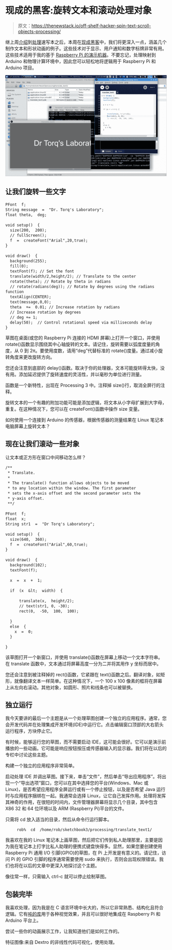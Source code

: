 # 现成的黑客:旋转文本和滚动处理对象

> 原文：<https://thenewstack.io/off-shelf-hacker-spin-text-scroll-objects-processing/>

继上周[介绍](https://thenewstack.io/off-shelf-hacker-expand-projects-processing-sketchbook/)到[处理](https://processing.org/)速写本之后，本周在[现成黑客](/tag/off-the-shelf-hacker/)中，我们将更深入一点，涵盖几个制作文本和形状动画的例子。这些技术对于显示、用户通知和数字标牌非常有用。这些技术适用于我的基于 [Raspberry Pi 的演示机器](https://thenewstack.io/off-shelf-hacker-push-button-slides-pi/)。不要忘记，处理映射到 Arduino 和物理计算环境中，因此您可以轻松地将逻辑用于 Raspberry Pi 和 Arduino 项目。

[![processing3-move-text-shapes](img/e2f20121e396db164b20709e1201c8d0.png)](https://thenewstack.io/wp-content/uploads/2015/12/processing3-move-text-shapes.png)

## **让我们旋转一些文字**

```
PFont  f;
String message  =  "Dr. Torq's Laboratory";
float theta,  deg;

void setup()  {
  size(200,  200);
  // fullScreen();
  f  =  createFont("Arial",20,true);
}

void draw()  {  
  background(255);
  fill(0);
  textFont(f); // Set the font
  translate(width/2,height/2); // Translate to the center
  rotate(theta); // Rotate by theta in radians
  // rotate(radians(deg)); // Rotate by degrees using the radians function
  textAlign(CENTER);            
  text(message,0,0);  
  theta  +=  0.01; // Increase rotation by radians
  // Increase rotation by degrees
  // deg += 1;
  delay(50);  // Control rotational speed via milliseconds delay
}

```

草图在桌面(或您的 Raspberry Pi 连接的 HDMI 屏幕)上打开一个窗口，并使用 rotate()函数显示围绕其中心轴旋转的文本。请记住，旋转需要以弧度度量的角度，从 0 到 2π。要使用度数，请用“deg”代替标准的 rotate()度量。通过减小旋转角度来更改旋转方向。

您还会注意到底部的 delay()函数。取决于你的处理器，文本可能旋转得太快，没有用。添加延迟提供了旋转速度的灵活性，并以毫秒为单位进行测量。

函数是一个新特性，出现在 Processing 3 中。注释掉 size()行，取消全屏行的注释。

旋转文本的一个有趣的附加功能可能是添加逻辑，将文本从小字母扩展到大字母，重复。在这种情况下，您可以在 createFont()函数中操作 size 变量。

如何使用一个连接到 Arduino 的传感器，根据传感器的测量结果在 Linux 笔记本电脑屏幕上旋转文本？

## **现在让我们滚动一些对象**

让文本或正方形在窗口中间移动怎么样？

```
/**
 * Translate. 
 * 
 * The translate() function allows objects to be moved
 * to any location within the window. The first parameter
 * sets the x-axis offset and the second parameter sets the
 * y-axis offset. 
 **/

PFont  f;
float  x;
String str1  =  "Dr Torq's Laboratory";

void setup()  {
  size(640,  360);
  f  =  createFont("Arial",60,true);
}

void draw()  {
  background(102);
  textFont(f);

  x  =  x  +  1;

  if  (x  &lt;  width)  {

      translate(x,  height/2);
      // text(str1, 0, -30);
      rect(0,  -50,  100,  100);

  }
  else  {
    x  =  0;
  }

}

```

该草图打开一个新窗口，并使用 translate()函数在屏幕上移动一个文本字符串。在 translate 函数中，文本通过将屏幕高度一分为二并将其用作 y 坐标而居中。

您还会注意到被注释掉的 rect()函数，它紧跟在 text()函数之后。翻译对象，如矩形，就像翻译文本一样简单。在这种情况下，一个 100 x 100 像素的框将在屏幕上从左向右滚动。其他对象，如圆形、照片和线条也可以被替换。

## 独立运行

我今天要讲的最后一个主题是从一个处理草图创建一个独立的应用程序。通常，您会开发代码并在处理集成开发环境(IDE)中运行它。点击编辑窗口顶部的大右箭头运行程序，方块停止它。

有时候，能够运行您的草图，而不需要启动 IDE，这可能会很好。它可以是演示前播放的一些动画。它可能是响应按钮按压或传感器输入的显示器。我们将在以后的专栏中讨论这些主题。

构建一个独立的应用程序非常简单。

启动处理 IDE 并调出草图。接下来，单击“文件”，然后单击“导出应用程序”。将出现一个“导出选项”窗口，您可以在其中选择您的平台(Windows、Mac 或 Linux)，是否希望应用程序全屏运行或有一个停止按钮，以及是否希望 Java 运行时与应用程序捆绑在一起。我通常会选择 Linux，让它自己发挥作用。处理将发挥其神奇的作用，在很短的时间内，文件管理器屏幕将显示几个目录，其中包含 X86 32 和 64 位环境以及 ARM (Raspberry Pi)平台的文件。

只需将 cd 放入适当的目录，然后从命令行运行脚本。

```
     rob%  cd  /home/rob/sketchbook3/processing/translate_text1/

```

我喜欢在我的 Linux 笔记本上画草图，然后把它们传到私人助理那里，主要是因为我在笔记本上打字比私人助理的便携式键盘快得多。显然，如果您要创建使用 Raspberry Pi 通用 I/O 引脚(GPIO)的草图，在 Pi 上开发是有意义的。请记住，访问 Pi 的 GPIO 引脚的程序通常需要使用 sudo 来执行，否则会出现权限错误。我们也将在以后的文章中更深入地探讨这个主题。

像往常一样，只需输入 ctrl-c 就可以停止绘制草图。

## **包装完毕**

我喜欢处理，因为我是在 C 语言环境中长大的，所以它非常熟悉、结构化且符合逻辑。它有[吨的库](https://processing.org/reference/libraries/)用于各种视觉效果，并且可以很好地集成在 Raspberry Pi 和 Arduino 平台上。

尝试一些你的动画展示工作，让我知道他们是如何工作的。

特征图像:来自 Dextro 的非线性代码可视化，使用处理。

<svg xmlns:xlink="http://www.w3.org/1999/xlink" viewBox="0 0 68 31" version="1.1"><title>Group</title> <desc>Created with Sketch.</desc></svg>